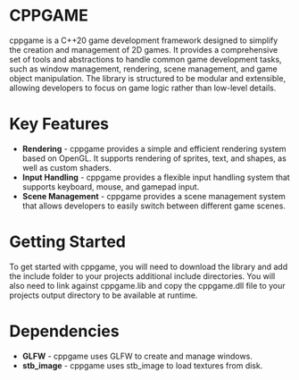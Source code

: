 # CPPGAME
cppgame is a C++20 game development framework designed to simplify the creation and management of 2D games. It provides a comprehensive set of tools and abstractions to handle common game development tasks, such as window management, rendering, scene management, and game object manipulation. The library is structured to be modular and extensible, allowing developers to focus on game logic rather than low-level details.

# Key Features
- **Rendering** - cppgame provides a simple and efficient rendering system based on OpenGL. It supports rendering of sprites, text, and shapes, as well as custom shaders.
- **Input Handling** - cppgame provides a flexible input handling system that supports keyboard, mouse, and gamepad input.
- **Scene Management** - cppgame provides a scene management system that allows developers to easily switch between different game scenes.

# Getting Started
To get started with cppgame, you will need to download the library and add the include folder to your projects additional include directories. You will also need to link against cppgame.lib and copy the cppgame.dll file to your projects output directory to be available at runtime.

# Dependencies
- **GLFW** - cppgame uses GLFW to create and manage windows.
- **stb_image** - cppgame uses stb_image to load textures from disk.